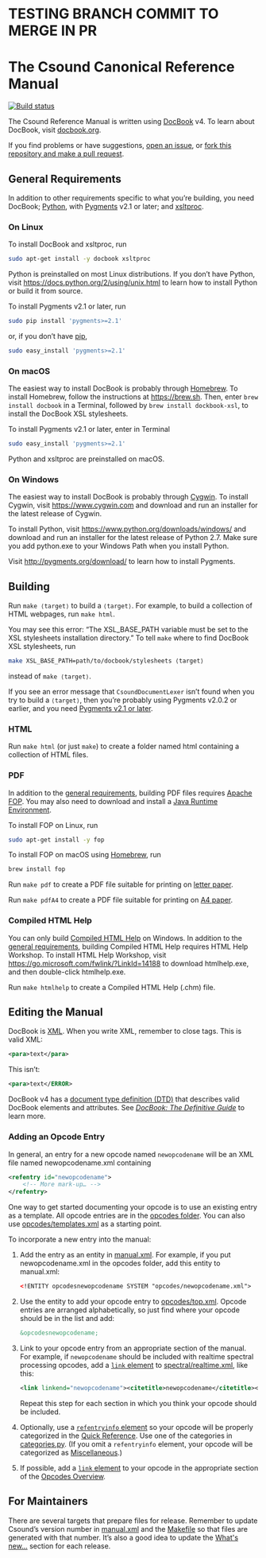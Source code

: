 # TESTING BRANCH COMMIT TO MERGE IN PR

# The Csound Canonical Reference Manual

[![Build status](https://travis-ci.org/csound/manual.svg?branch=master)](https://travis-ci.org/csound/manual)

The Csound Reference Manual is written using
[DocBook](http://tdg.docbook.org/tdg/4.5/docbook.html) v4. To learn about
DocBook, visit [docbook.org](http://docbook.org).

If you find problems or have suggestions, [open an
issue](https://github.com/csound/manual/issues), or [fork this repository and
make a pull request](https://guides.github.com/activities/forking/).


## General Requirements

In addition to other requirements specific to what you’re building, you need
DocBook; [Python](https://www.python.org), with [Pygments](http://pygments.org)
v2.1 or later; and [xsltproc](http://xmlsoft.org/XSLT/xsltproc2.html).

### On Linux

To install DocBook and xsltproc, run

```sh
sudo apt-get install -y docbook xsltproc
```

Python is preinstalled on most Linux distributions. If you don’t have Python,
visit https://docs.python.org/2/using/unix.html to learn how to install Python
or build it from source.

To install Pygments v2.1 or later, run

```sh
sudo pip install 'pygments>=2.1'
```

or, if you don’t have [pip](https://pip.pypa.io/),

```sh
sudo easy_install 'pygments>=2.1'
```

### On macOS

The easiest way to install DocBook is probably through
[Homebrew](https://brew.sh). To install Homebrew, follow the instructions at
https://brew.sh. Then, enter `brew install docbook` in a Terminal, followed by `brew install dockbook-xsl`, to install the DocBook XSL stylesheets. 

To install Pygments v2.1 or later, enter in Terminal

```sh
sudo easy_install 'pygments>=2.1'
```

Python and xsltproc are preinstalled on macOS.

### On Windows

The easiest way to install DocBook is probably through
[Cygwin](https://www.cygwin.com). To install Cygwin, visit
https://www.cygwin.com and download and run an installer for the latest release
of Cygwin.

To install Python, visit https://www.python.org/downloads/windows/ and download
and run an installer for the latest release of Python 2.7. Make sure you add
python.exe to your Windows Path when you install Python.

Visit http://pygments.org/download/ to learn how to install Pygments.


## Building

Run `make ⟨target⟩` to build a `⟨target⟩`. For example, to build a collection of
HTML webpages, run `make html`.

You may see this error: “The
XSL_BASE_PATH variable must be set to the XSL stylesheets installation
directory.” To tell `make` where to find DocBook XSL stylesheets, run

```sh
make XSL_BASE_PATH=path/to/docbook/stylesheets ⟨target⟩
```

instead of `make ⟨target⟩`.

If you see an error message that `CsoundDocumentLexer` isn’t found when you try
to build a `⟨target⟩`, then you’re probably using Pygments v2.0.2 or earlier,
and you need [Pygments v2.1 or later](#general-requirements).

### HTML

Run `make html` (or just `make`) to create a folder named html containing a
collection of HTML files.


### PDF

In addition to the [general requirements](#general-requirements), building PDF
files requires [Apache FOP](https://xmlgraphics.apache.org/fop/). You may also
need to download and install a [Java Runtime
Environment](http://www.oracle.com/technetwork/java/javase/downloads/jre8-downloads-2133155.html).

To install FOP on Linux, run

```sh
sudo apt-get install -y fop
```

To install FOP on macOS using [Homebrew](https://brew.sh), run

```sh
brew install fop
```

Run `make pdf` to create a PDF file suitable for printing on [letter
paper](https://en.wikipedia.org/wiki/Letter_(paper_size)).

Run `make pdfA4` to create a PDF file suitable for printing on [A4
paper](https://en.wikipedia.org/wiki/ISO_216#A_series).


### Compiled HTML Help

You can only build [Compiled HTML
Help](https://en.wikipedia.org/wiki/Microsoft_Compiled_HTML_Help) on Windows. In
addition to the [general requirements](#general-requirements), building Compiled
HTML Help requires HTML Help Workshop. To install HTML Help Workshop, visit
https://go.microsoft.com/fwlink/?LinkId=14188 to download htmlhelp.exe, and then
double-click htmlhelp.exe.

Run `make htmlhelp` to create a Compiled HTML Help (.chm) file.


## Editing the Manual

DocBook is [XML](https://en.wikipedia.org/wiki/XML). When you write XML,
remember to close tags. This is valid XML:

```xml
<para>text</para>
```

This isn’t:

```xml
<para>text</ERROR>
```

DocBook v4 has a [document type definition
(DTD)](http://docbook.org/xml/4.5/) that describes valid DocBook elements and
attributes. See [_DocBook: The Definitive
Guide_](http://tdg.docbook.org/tdg/4.5/docbook.html) to learn more.


### Adding an Opcode Entry

In general, an entry for a new opcode named `newopcodename` will be an XML
file named newopcodename.xml containing

```xml
<refentry id="newopcodename">
    <!-- More mark-up… -->
</refentry>
```

One way to get started documenting your opcode is to use an existing entry as a
template. All opcode entries are in the [opcodes folder](opcodes). You can also
use [opcodes/templates.xml](opcodes/template.xml) as a starting point.

To incorporate a new entry into the manual:

1. Add the entry as an entity in [manual.xml](manual.xml). For example, if you
put newopcodename.xml in the opcodes folder, add this entity to manual.xml:

    ```xml
    <!ENTITY opcodesnewopcodename SYSTEM "opcodes/newopcodename.xml">
    ```

2. Use the entity to add your opcode entry to
[opcodes/top.xml](opcodes/top.xml). Opcode entries are arranged alphabetically,
so just find where your opcode should be in the list and add:

    ```xml
    &opcodesnewopcodename;
    ```

3. Link to your opcode entry from an appropriate section of the manual. For
example, if `newopcodename` should be included with realtime spectral processing
opcodes, add a [`link` element](http://tdg.docbook.org/tdg/4.5/link.html) to
[spectral/realtime.xml](spectral/realtime.xml), like this:

    ```xml
    <link linkend="newopcodename"><citetitle>newopcodename</citetitle></link>
    ```

    Repeat this step for each section in which you think your opcode should be
included.

4. Optionally, use a [`refentryinfo`
element](https://github.com/csound/manual/search?q=refentryinfo+path%3Aopcodes+filename%3Atemplate.xml)
so your opcode will be properly categorized in the [Quick
Reference](https://csound.github.io/docs/manual/MiscQuickref.html). Use one of
the categories in [categories.py](categories.py). (If you omit a `refentryinfo`
element, your opcode will be categorized as
[Miscellaneous](https://github.com/csound/manual/search?q=Miscellaneous+filename%3Acategories.py).)

5. If possible, add a [`link` element](http://tdg.docbook.org/tdg/4.5/link.html)
to your opcode in the appropriate section of the [Opcodes
Overview](https://csound.github.io/docs/manual/PartOpcodesOverview.html).


## For Maintainers

There are several targets that prepare files for release. Remember to update
Csound’s version number in
[manual.xml](https://github.com/csound/manual/search?q=csoundversion+filename%3Amanual.xml)
and the
[Makefile](https://github.com/csound/manual/search?q=VERSION+filename%3AMakefile)
so that files are generated with that number. It’s also a good idea to update
the [What's new…](preface/whatsnew.xml) section for each release.
